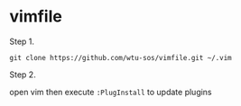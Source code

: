 # vimfile
Step 1.
```
git clone https://github.com/wtu-sos/vimfile.git ~/.vim
```
Step 2.

open vim then execute `:PlugInstall` to update plugins
